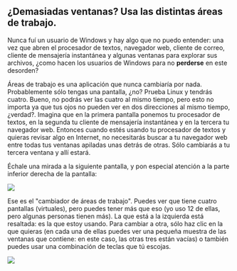 

<div id="corps">

<h2>¿Demasiadas ventanas? Usa las distintas áreas de trabajo.</h2>

Nunca fuí un usuario de Windows y hay algo que no puedo entender: una vez que abren el procesador de textos, navegador web, cliente de correo, cliente de mensajería instantánea y algunas ventanas para explorar sus archivos, ¿como hacen los usuarios de Windows para no <b>perderse</b> en este desorden?

Áreas de trabajo es una aplicación que nunca cambiaría por nada. Probablemente sólo tengas una pantalla, ¿no? Prueba Linux y tendrás cuatro. Bueno, no podrás ver las cuatro al mismo tiempo, pero esto no importa ya que tus ojos no pueden ver en dos direcciones al mismo tiempo, ¿verdad?. Imagina que en la primera pantalla ponemos tu procesador de textos, en la segunda tu cliente de mensajería instantánea y en la tercera tu navegador web. Entonces cuando estés usando tu procesador de textos y quieras revisar algo en Internet, no necesitarás buscar a tu navegador web entre todas tus ventanas apiladas unas detrás de otras. Sólo cambiarás a tu tercera ventana y allí estará.

Échale una mirada a la siguiente pantalla, y pon especial atención a la parte inferior derecha de la pantalla:

<img src="Images/workspaces.png" bordee="0"/>

Ese es el "cambiador de áreas de trabajo". Puedes ver que tiene cuatro pantallas (virtuales), pero puedes tener más que eso (yo uso 12 de ellas, pero algunas personas tienen más). La que está a la izquierda está resaltada: es la que estoy usando. Para cambiar a otra, sólo haz clic en la que quieras (en cada una de ellas puedes ver una pequeña muestra de las ventanas que contiene: en este caso, las otras tres están vacías) o también puedes usar una combinación de teclas que tú escojas.

<img src="Images/workspaces_full.png" border="0"/>

</div>


